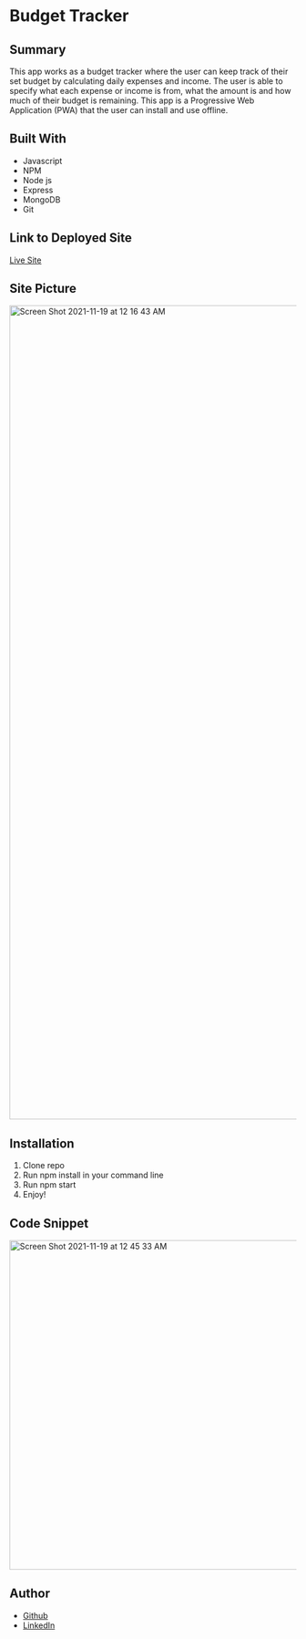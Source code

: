 # Budget Tracker

## Summary 
This app works as a budget tracker where the user can keep track of their set budget by calculating daily expenses and income. The user is able to specify what each expense or income is from, what the amount is and how much of their budget is remaining. This app is a Progressive Web Application (PWA) that the user can install and use offline.

## Built With
* Javascript 
* NPM
* Node js
* Express
* MongoDB
* Git

## Link to Deployed Site
[Live Site](https://budget-tracker-gc.herokuapp.com/)

## Site Picture

<img width="1428" alt="Screen Shot 2021-11-19 at 12 16 43 AM" src="https://user-images.githubusercontent.com/89226867/142571075-3ac73045-7d36-410c-ab55-4aba3a7269a4.png">

## Installation
1) Clone repo 
2) Run npm install in your command line
4) Run npm start
5) Enjoy!

## Code Snippet 

<img width="578" alt="Screen Shot 2021-11-19 at 12 45 33 AM" src="https://user-images.githubusercontent.com/89226867/142571715-98a0b107-8e32-497f-8bbb-7401313fa85e.png">

## Author 
* [Github](https://github.com/gabrielcrosetti)
* [LinkedIn](https://www.linkedin.com/in/gabriel-crosetti)
